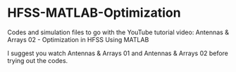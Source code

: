 # HFSS-MATLAB-Optimization
Codes and simulation files to go with the YouTube tutorial video: Antennas & Arrays 02 - Optimization in HFSS Using MATLAB

I suggest you watch Antennas & Arrays 01 and Antennas & Arrays 02 before trying out the codes.